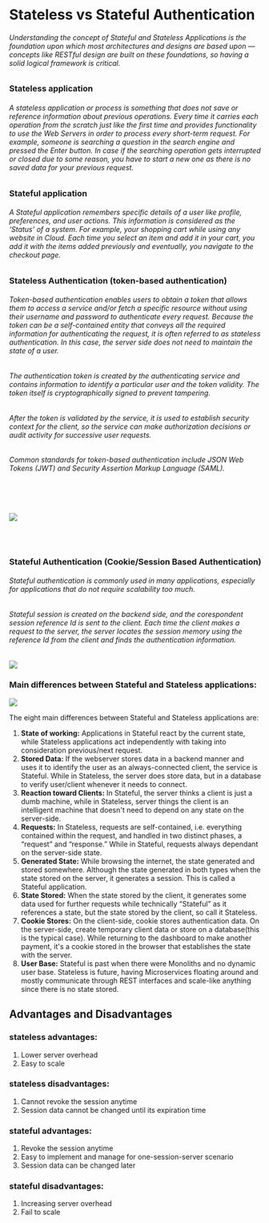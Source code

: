 # Stateless vs Stateful Authentication

###### Understanding the concept of  Stateful and Stateless Applications is the foundation upon which most architectures and designs are based upon — concepts like RESTful design are built on these foundations, so having a solid logical framework is critical.


### **Stateless application**  
###### A stateless application or process is something that does not save or reference information about previous operations. Every time it carries each operation from the scratch just like the first time and provides functionality to use the Web Servers in order to process every short-term request. For example, someone is searching a question in the search engine and pressed the Enter button. In case if the searching operation gets interrupted or closed due to some reason, you have to start a new one as there is no saved data for your previous request.

### **Stateful application**
######  A Stateful application remembers specific details of a user like profile, preferences, and user actions. This information is considered as the ‘Status’ of a system. For example, your shopping cart while using any website in Cloud. Each time you select an item and add it in your cart, you add it with the items added previously and eventually, you navigate to the checkout page.  

### **Stateless Authentication (token-based authentication)**

###### Token-based authentication enables users to obtain a token that allows them to access a service and/or fetch a specific resource without using their username and password to authenticate every request. Because the token can be a self-contained entity that conveys all the required information for authenticating the request, it is often referred to as stateless authentication. In this case, the server side does not need to maintain the state of a user.

###### The authentication token is created by the authenticating service and contains information to identify a particular user and the token validity. The token itself is cryptographically signed to prevent tampering.

###### After the token is validated by the service, it is used to establish security context for the client, so the service can make authorization decisions or audit activity for successive user requests.

###### Common standards for token-based authentication include JSON Web Tokens (JWT) and Security Assertion Markup Language (SAML).

<br>
<br>






![](https://i.imgur.com/xlZ9oaL.png)

<br>
<br>

### **Stateful Authentication (Cookie/Session Based Authentication)**

###### Stateful authentication is commonly used in many applications, especially for applications that do not require scalability too much.

###### Stateful session is created on the backend side, and the corespondent session reference Id is sent to the client. Each time the client makes a request to the server, the server locates the session memory using the reference Id from the client and finds the authentication information.

![](https://i.imgur.com/AGMunL6.png)

### Main differences between Stateful and Stateless applications:
![](https://i.imgur.com/4oJOObX.png)

The eight main differences between Stateful and Stateless applications are:
1. **State of working:** Applications in Stateful react by the current state, while Stateless applications act independently with taking into consideration previous/next request.
2. **Stored Data:** If the webserver stores data in a backend manner and uses it to identify the user as an always-connected client, the service is Stateful. While in Stateless, the server does store data, but in a database to verify user/client whenever it needs to connect.
3. **Reaction toward Clients:** In Stateful, the server thinks a client is just a dumb machine, while in Stateless, server things the client is an intelligent machine that doesn't need to depend on any state on the server-side.
4. **Requests:** In Stateless, requests are self-contained, i.e. everything contained within the request, and handled in two distinct phases, a “request” and “response.” While in Stateful, requests always dependant on the server-side state.
5. **Generated State:** While browsing the internet, the state generated and stored somewhere. Although the state generated in both types when the state stored on the server, it generates a session. This is called a Stateful application.
6. **State Stored:** When the state stored by the client, it generates some data used for further requests while technically “Stateful” as it references a state, but the state stored by the client, so call it Stateless.
7. **Cookie Stores:** On the client-side, cookie stores authentication data. On the server-side, create temporary client data or store on a database(this is the typical case). While returning to the dashboard to make another payment, it's a cookie stored in the browser that establishes the state with the server.
8. **User Base:** Stateful is past when there were Monoliths and no dynamic user base. Stateless is future, having Microservices floating around and mostly communicate through REST interfaces and scale-like anything since there is no state stored.

## Advantages and Disadvantages
### stateless advantages:
 1. Lower server overhead
 2. Easy to scale
 ### stateless disadvantages:
 1. Cannot revoke the session anytime
 2. Session data cannot be changed until its expiration time

### stateful advantages:
1.  Revoke the session anytime
1. Easy to implement and manage for one-session-server scenario
1. Session data can be changed later

### stateful disadvantages:
1. Increasing server overhead
1. Fail to scale

